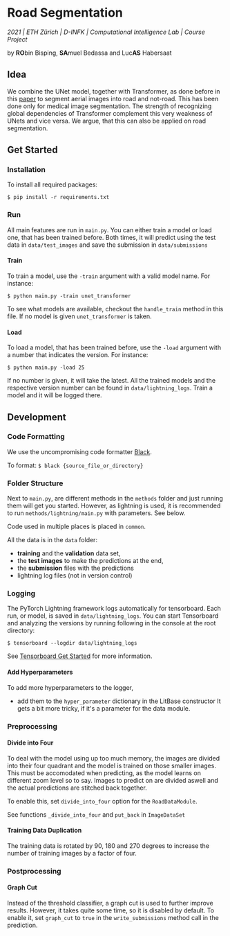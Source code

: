 # Road Segmentation

_2021 | ETH Zürich | D-INFK | Computational Intelligence Lab | Course Project_

by **RO**bin Bisping, **SA**muel Bedassa and Luc**AS** Habersaat

## Idea

We combine the UNet model, together with Transformer, as done before in this [paper](https://arxiv.org/abs/2102.04306)
to segment aerial images into road and not-road. This has been done only for medical image segmentation. The strength of
recognizing global dependencies of Transformer complement this very weakness of UNets and vice versa. We argue, that
this can also be applied on road segmentation.

## Get Started

### Installation

To install all required packages:

```
$ pip install -r requirements.txt
```
### Run

All main features are run in  `main.py`. You can either train a model or load one, that has been trained before. Both
times, it will predict using the test data in `data/test_images` and save the submission in `data/submissions`


#### Train

To train a model, use the `-train` argument with a valid model name. For instance:

```
$ python main.py -train unet_transformer
```

To see what models are available, checkout the `handle_train` method in this file. If no model is
given `unet_transformer` is taken.

#### Load

To load a model, that has been trained before, use the `-load` argument with a number that indicates the version. For
instance:

```
$ python main.py -load 25
```

If no number is given, it will take the latest.
All the trained models and the respective version number can be found in `data/lightning_logs`. Train a model and it
will be logged there.

## Development

### Code Formatting

We use the uncompromising code formatter [Black](https://github.com/psf/black).

To format: `$ black {source_file_or_directory}`

### Folder Structure

Next to `main.py`, are different methods in the `methods` folder and just running them will get you started. However, as
lightning is used, it is recommended to run `methods/lightning/main.py` with parameters. See below.

Code used in multiple places is placed in `common`.

All the data is in the `data` folder:

* **training** and the **validation** data set,
* the **test images** to make the predictions at the end,
* the **submission** files with the predictions
* lightning log files (not in version control)

### Logging

The PyTorch Lightning framework logs automatically for tensorboard. Each run, or model, is saved
in `data/lightning_logs`. You can start Tensorboard and analyzing the versions by running following in the console at
the root directory:

```
$ tensorboard --logdir data/lightning_logs
```

See [Tensorboard Get Started](https://www.tensorflow.org/tensorboard/get_started) for more information.

#### Add Hyperparameters

To add more hyperparameters to the logger,
- add them to the `hyper_parameter` dictionary in the LitBase constructor It gets a bit more tricky, if it's a parameter
  for the data module.

### Preprocessing

#### Divide into Four

To deal with the model using up too much memory, the images are divided into their four quadrant and the model is
trained on those smaller images. This must be accomodated when predicting, as the model learns on different zoom level
so to say. Images to predict on are divided aswell and the actual predictions are stitched back together.

To enable this, set `divide_into_four` option for the `RoadDataModule`.

See functions `_divide_into_four` and `put_back` in `ImageDataSet`

#### Training Data Duplication
The training data is rotated by 90, 180 and 270 degrees to increase the number of training images by a factor of four.

### Postprocessing
#### Graph Cut
Instead of the threshold classifier, a graph cut is used to further improve results.
However, it takes quite some time, so it is disabled by default. To enable it, set `graph_cut` to `true` in the `write_submissions` method call in the prediction.